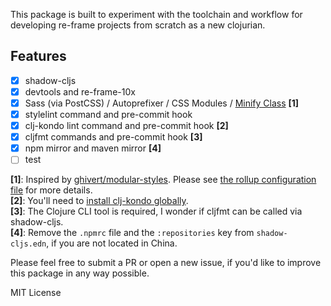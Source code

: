 This package is built to experiment with the toolchain and workflow for developing re-frame projects from scratch as a new clojurian.

## Features

- [x] shadow-cljs
- [x] devtools and re-frame-10x
- [x] Sass (via PostCSS) / Autoprefixer / CSS Modules / [Minify Class](https://github.com/odensc/css-loader-minify-class) **[1]**
- [x] stylelint command and pre-commit hook
- [x] clj-kondo lint command and pre-commit hook **[2]**
- [x] cljfmt commands and pre-commit hook **[3]**
- [x] npm mirror and maven mirror **[4]**
- [ ] test

**[1]**: Inspired by [ghivert/modular-styles](https://github.com/ghivert/modular-styles). Please see [the rollup configuration file](https://github.com/P233/re-frame-template/blob/master/rollup.config.js) for more details. \
**[2]**: You'll need to [install clj-kondo globally](https://github.com/borkdude/clj-kondo/blob/master/doc/install.md). \
**[3]**: The Clojure CLI tool is required, I wonder if cljfmt can be called via shadow-cljs. \
**[4]**: Remove the `.npmrc` file and the `:repositories` key from `shadow-cljs.edn`, if you are not located in China.

Please feel free to submit a PR or open a new issue, if you'd like to improve this package in any way possible.

MIT License
